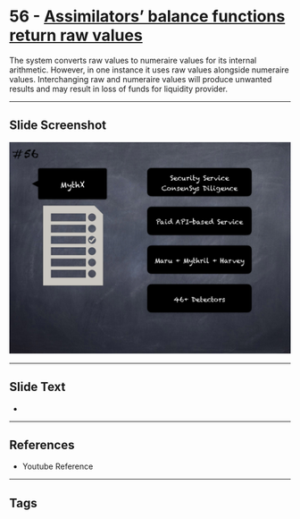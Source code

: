 
# 56 - [Assimilators’ balance functions return raw values](./Assimilators’%20balance%20functions%20return%20raw%20values.md)

 The system converts raw values to numeraire values for its internal arithmetic. However, in one instance it uses raw values alongside numeraire values. Interchanging raw and numeraire values will produce unwanted results and may result in loss of funds for liquidity provider.


___
## Slide Screenshot
![056.png](../../images/6.Audit%20Techniques%20and%20Tools%20101/056.png)
___
## Slide Text
- 
___
## References
- Youtube Reference
___
## Tags

